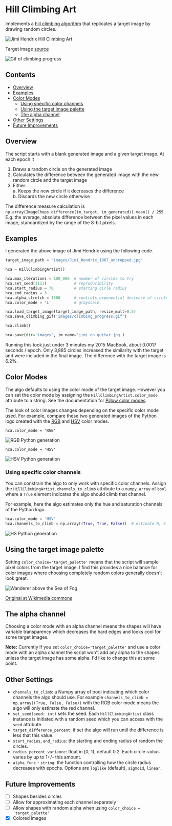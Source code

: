 # Hill Climbing Art

Implements a [hill climbing algorithm](https://en.wikipedia.org/wiki/Hill_climbing) that replicates a target image by drawing random circles. 

![Jimi Hendrix Hill Climbing Art](./images/jimi_on_guitar.jpg)

Target image [source](https://commons.wikimedia.org/wiki/File:Jimi_Hendrix_1967_uncropped.jpg)

![Gif of climbing progress](https://imgur.com/1cHnQ4F.gif)

## Contents
- [Overview](#overview)
- [Examples](#examples)
- [Color Modes](#color-modes)
    - [Using specific color channels](#using-specific-color-channels)
    - [Using the target image palette](#using-the-target-image-palette)
    - [The alpha channel](#the-alpha-channel)
- [Other Settings](#other-settings)
- [Future Improvements](#future-improvements)

## Overview
The script starts with a blank generated image and a given target image. 
At each epoch it
1. Draws a random circle on the generated image
2. Calculates the difference between the generated image with the new random circle and the target image
3. Either:  
    a. Keeps the new circle if it decreases the difference  
    b. Discards the new circle otherwise

The difference measure calculation is `np.array(ImageChops.difference(im_target, im_generated)).mean() / 255`. 
E.g. the average, absolute difference between the pixel values in each image, standardized by the range of the 8-bit pixels. 

## Examples
I generated the above image of Jimi Hendrix using the following code. 

```python
target_image_path = 'images/Jimi_Hendrix_1967_uncropped.jpg'

hca = HillClimbingArtist()

hca.max_iterations = 100_000  # number of circles to try
hca.set_seed(1111)            # reproducibility
hca.start_radius = 70         # starting cirle radius
hca.end_radius = 3
hca.alpha_stretch = 1000      # controls exponential decrease of circle size - larger => faster decrease
hca.color_mode = 'L'          # grayscale

hca.load_target_image(target_image_path, resize_mult=0.5)
hca.save_climbing_gif('images/climbing_progress.gif')

hca.climb()

hca.save(dir='images', im_name='jimi_on_guitar.jpg')
```
Running this took just under 3 minutes my 2015 MacBook, about 0.0017 seconds / epoch. 
Only 3,885 circles increased the similarity with the target and were included in the final image. 
The difference with the target image is 6.2%. 

## Color Modes
The algo defaults to using the color mode of the target image. 
However you can set the color mode by assigning the `HillClimbingArtist.color_mode` attribute to a string. 
See the documentation for [Pillow color modes](https://pillow.readthedocs.io/en/stable/handbook/concepts.html#concept-modes). 

The look of color images changes depending on the specific color mode used. 
For example, compare these two generated images of the Python logo created with the [RGB](https://en.wikipedia.org/wiki/HSL_and_HSV) and [HSV](https://en.wikipedia.org/wiki/HSL_and_HSV) color modes. 

`hca.color_mode = 'RGB'`

![RGB Python generation](./images/python_hill_climbing_RGB.jpg)

`hca.color_mode = 'HSV'`

![HSV Python generation](./images/python_hill_climbing_HSV.jpg)

### Using specific color channels
You can constrain the algo to only work with specific color channels. 
Assign the `HillClimbingArtist.channels_to_climb` attribute to a `numpy.array` of `bool` where a `True` element indicates the algo should climb that channel. 

For example, here the algo estimates only the hue and saturation channels of the Python logo. 
```python
hca.color_mode = 'HSV'
hca.channels_to_climb = np.array((True, True, False))  # estimate H, S but not V
```
![HS Python generation](./images/python_hill_climbing_HS.jpg)

## Using the target image palette
Setting `color_choice='target_palette'` means that the script will sample pixel colors from the target image. 
I find this provides a nice balance for color images where choosing completely random colors generally doesn't look great. 

![Wanderer above the Sea of Fog](./images/wanderer_above_the_sea_of_fog_color.jpg)

[Original at Wikimedia commons](https://commons.wikimedia.org/wiki/File:Caspar_David_Friedrich_-_Wanderer_above_the_Sea_of_Fog.jpeg)

## The alpha channel
Choosing a color mode with an alpha channel means the shapes will have variable transparency which decreases the hard edges and looks cool for some target images. 

__Note:__ 
Currently if you set `color_choice='target_palette'` and use a color mode with an alpha channel the script won't add any alpha to the shapes unless the target image has some alpha. 
I'd like to change this at some point. 

## Other Settings
- `channels_to_climb`: a Numpy array of bool indicating which color channels the algo should use. 
For example `channels_to_climb = np.array((True, False, False))` with the RGB color mode means the algo will only estimate the red channel. 
- `set_seed(seed: int)` sets the seed. 
Each `HillClimbingArtist` class instance is initiated with a random seed which you can access with the `seed` attribute. 
- `target_difference_percent`: if set the algo will run until the difference is less that this value. 
- `start_radius`, `end_radius`: the starting and ending radius of random the circles. 
- `radius_percent_variance`: float in [0, 1), default 0.2. Each circle radius varies by up to 1+/- this amount. 
- `alpha_func` - `string`: the function controlling how the circle radius decreases with epochs. 
Options are `loglike` (default), `sigmoid`, `linear`. 

## Future Improvements
- [ ] Shapes besides circles
- [ ] Allow for approximating each channel separately
- [ ] Allow shapes with random alpha when using `color_choice = 'target_palette'`
- [x] Colored images
